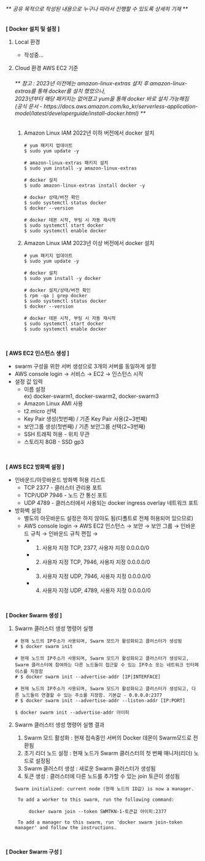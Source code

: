 <h6>** 공유 목적으로 작성된 내용으로 누구나 따라서 진행할 수 있도록 상세히 기재 **</h6>

**[ Docker 설치 및 설정 ]**
1. Local 환경
   - 작성중...

2. Cloud 환경 AWS EC2 기준
   <h6>** 참고 : 2023년 이전에는 amazon-linux-extras 설치 후 amazon-linux-extras를 통해 docker를 설치 했었으나,<br>
   2023년부터 해당 패키지는 없어졌고 yum을 통해 docker 바로 설치 가능해짐<br>
   (공식 문서 - https://docs.aws.amazon.com/ko_kr/serverless-application-model/latest/developerguide/install-docker.html) **</h6>

   1. Amazon Linux IAM 2022년 이하 버전에서 docker 설치
      ~~~
      # yum 패키지 업데이트
      $ sudo yum update -y
   
      # amazon-linux-extras 패키지 설치
      $ sudo yum install -y amazon-linux-extras
   
      # docker 설치
      $ sudo amazon-linux-extras install docker -y
   
      # docker 상태/버전 확인
      $ sudo systemctl status docker
      $ docker --version
   
      # docker 데몬 시작, 부팅 시 자동 재시작
      $ sudo systemctl start docker
      $ sudo systemctl enable docker
      ~~~
   3. Amazon Linux IAM 2023년 이상 버전에서 docker 설치
      ~~~
      # yum 패키지 업데이트
      $ sudo yum update -y
   
      # docker 설치
      $ sudo yum install -y docker
   
      # docker 설치/상태/버전 확인
      $ rpm -qa | grep docker
      $ sudo systemctl status docker
      $ docker --version
   
      # docker 데몬 시작, 부팅 시 자동 재시작
      $ sudo systemctl start docker
      $ sudo systemctl enable docker
      ~~~

<br>

**[ AWS EC2 인스턴스 생성 ]**
   - swarm 구성을 위한 서버 생성으로 3개의 서버를 동일하게 설정
   - AWS console login → 서비스 → EC2 → 인스턴스 시작
   - 설정 값 입력
      - 이름 설정<br>
        ex) docker-swarm1, docker-swarm2, docker-swarm3
      - Amazon Linux AMI 사용
      - t2.micro 선택
      - Key Pair 생성(첫번째) / 기존 Key Pair 사용(2~3번째)
      - 보안그룹 생성(첫번째) / 기존 보안그룹 선택(2~3번째)
      - SSH 트래픽 허용 - 위치 무관
      - 스토리지 8GB - SSD gp3

<br>

**[ AWS EC2 방화벽 설정 ]**
- 인바운드/아웃바운드 방화벽 허용 리스트
  - TCP 2377 - 클러스터 관리용 포트
  - TCP/UDP 7946 - 노드 간 통신 포트
  - UDP 4789 - 클러스터에서 사용되는 docker ingress overlay 네트워크 포트
- 방화벽 설정
  - 별도의 아웃바운드 설정은 하지 않아도 됨(디폴트로 전체 허용되어 있으므로)
  - AWS console login → AWS EC2 인스턴스 → 보안 → 보안 그룹 → 인바운드 규칙 → 인바운드 규칙 편집 →
    - 1. 사용자 지정 TCP, 2377, 사용자 지정 0.0.0.0/0
    - 2. 사용자 지정 TCP, 7946, 사용자 지정 0.0.0.0/0
    - 3. 사용자 지정 UDP, 7946, 사용자 지정 0.0.0.0/0
    - 4. 사용자 지정 UDP, 4789, 사용자 지정 0.0.0.0/0
<br>

**[ Docker Swarm 생성 ]**
1. Swarm 클러스터 생성 명령어 실행
   ~~~
   # 현재 노드의 IP주소가 사용되며, Swarm 모드가 활성화되고 클러스터가 생성됨
   # $ docker swarm init
   
   # 현재 노드의 IP주소가 사용되며, Swarm 모드가 활성화되고 클러스터가 생성되고, Swarm 클러스터에 참여하는 다른 노드들이 접근할 수 있는 IP주소 또는 네트워크 인터페이스를 지정함
   # $ docker swarm init --advertise-addr [IP|INTERFACE]
   
   # 현재 노드의 IP주소가 사용되며, Swarm 모드가 활성화되고 클러스터가 생성되고, 다른 노드들이 연결할 수 있는 주소를 지정함. 기본값 - 0.0.0.0:2377
   # $ docker swarm init --advertise-addr --listen-addr [IP:PORT]
   
   $ docker swarm init --advertise-addr 아이피
   ~~~

2. Swarm 클러스터 생성 명령어 실행 결과
   1) Swarm 모드 활성화 : 현재 접속중인 서버의 Docker 데몬이 Swarm모드로 전환됨
   2) 초기 리더 노드 설정 : 현재 노드가 Swarm 클러스터의 첫 번째 매니저(리더) 노드로 설정됨
   3) Swarm 클러스터 생성 : 새로운 Swarm 클러스터가 생성됨
   4) 토큰 생성 : 클러스터에 다른 노드를 추가할 수 있는 join 토큰이 생성됨
   ~~~
   Swarm initialized: current node (현재 노드의 ID값) is now a manager.

	To add a worker to this swarm, run the following command:

		docker swarm join --token SWMTKN-1-토큰값 아이피:2377

	To add a manager to this swarm, run 'docker swarm join-token manager' and follow the instructions.
   ~~~

<br>

**[ Docker Swarm 구성 ]**

